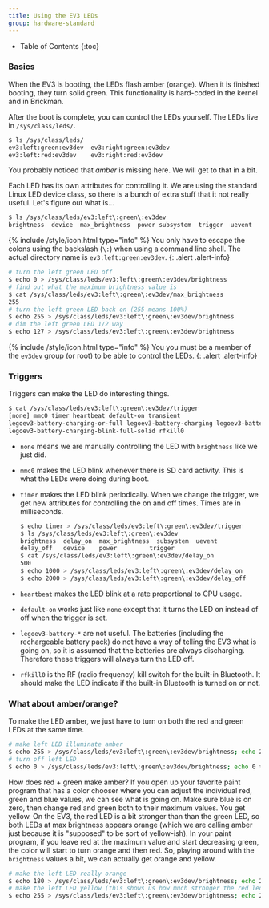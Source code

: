 ```yaml
---
title: Using the EV3 LEDs
group: hardware-standard
---
```


* Table of Contents
{:toc}


### Basics

When the EV3 is booting, the LEDs flash amber (orange). When it is finished
booting, they turn solid green. This functionality is hard-coded in the kernel
and in Brickman.

After the boot is complete, you can control the LEDs yourself. The LEDs live in
`/sys/class/leds/`.

```bash
$ ls /sys/class/leds/
ev3:left:green:ev3dev  ev3:right:green:ev3dev
ev3:left:red:ev3dev    ev3:right:red:ev3dev
```

You probably noticed that _amber_ is missing here. We will get to that in a bit.

Each LED has its own attributes for controlling it. We are using the standard
Linux LED device class, so there is a bunch of extra stuff that it not really
useful. Let's figure out what is...

```bash
$ ls /sys/class/leds/ev3:left\:green\:ev3dev
brightness  device  max_brightness  power subsystem  trigger  uevent
```

{% include /style/icon.html type="info" %}
You only have to escape the colons using the backslash (`\:`) when using a command
line shell. The actual directory name is `ev3:left:green:ev3dev`.
{: .alert .alert-info}

```bash
# turn the left green LED off
$ echo 0 > /sys/class/leds/ev3:left\:green\:ev3dev/brightness
# find out what the maximum brightness value is
$ cat /sys/class/leds/ev3:left\:green\:ev3dev/max_brightness
255
# turn the left green LED back on (255 means 100%)
$ echo 255 > /sys/class/leds/ev3:left\:green\:ev3dev/brightness
# dim the left green LED 1/2 way
$ echo 127 > /sys/class/leds/ev3:left\:green\:ev3dev/brightness
```

{% include /style/icon.html type="info" %}
You you must be a member of the `ev3dev` group (or root) to be able to control the LEDs.
{: .alert .alert-info}


### Triggers

Triggers can make the LED do interesting things.

```bash
$ cat /sys/class/leds/ev3:left\:green\:ev3dev/trigger
[none] mmc0 timer heartbeat default-on transient
legoev3-battery-charging-or-full legoev3-battery-charging legoev3-battery-full
legoev3-battery-charging-blink-full-solid rfkill0
```

* `none` means we are manually controlling the LED with `brightness` like we just did.
* `mmc0` makes the LED blink whenever there is SD card activity. This is what the
  LEDs were doing during boot.
* `timer` makes the LED blink periodically. When we change the trigger, we get
  new attributes for controlling the on and off times. Times are in milliseconds.

  ```bash
  $ echo timer > /sys/class/leds/ev3:left\:green\:ev3dev/trigger
  $ ls /sys/class/leds/ev3:left\:green\:ev3dev
  brightness  delay_on  max_brightness  subsystem  uevent
  delay_off   device    power	      trigger
  $ cat /sys/class/leds/ev3:left\:green\:ev3dev/delay_on
  500
  $ echo 1000 > /sys/class/leds/ev3:left\:green\:ev3dev/delay_on
  $ echo 2000 > /sys/class/leds/ev3:left\:green\:ev3dev/delay_off
  ```

* `heartbeat` makes the LED blink at a rate proportional to CPU usage.
* `default-on` works just like `none` except that it turns the LED on instead of
   off when the trigger is set.
* `legoev3-battery-*` are not useful. The batteries (including the rechargeable
  battery pack) do not have a way of telling the EV3 what is going on, so it is
  assumed that the batteries are always discharging. Therefore these triggers
  will always turn the LED off.
* `rfkill0` is the RF (radio frequency) kill switch for the built-in Bluetooth.
  It should make the LED indicate if the built-in Bluetooth is turned on or not.


### What about amber/orange?

To make the LED amber, we just have to turn on both the red and green LEDs at the same time. 

```bash
# make left LED illuminate amber
$ echo 255 > /sys/class/leds/ev3:left\:green\:ev3dev/brightness; echo 255 > /sys/class/leds/ev3:left\:red\:ev3dev/brightness
# turn off left LED
$ echo 0 > /sys/class/leds/ev3:left\:green\:ev3dev/brightness; echo 0 > /sys/class/leds/ev3:left\:red\:ev3dev/brightness
```

How does red + green make amber? If you open up your favorite paint program that
has a color chooser where you can adjust the individual red, green and blue values,
we can see what is going on. Make sure blue is on zero, then change red and green
both to their maximum values. You get yellow. On the EV3, the red LED is a bit
stronger than than the green LED, so both LEDs at max brightness appears orange
(which we are calling amber just because it is "supposed" to be sort of yellow-ish).
In your paint program, if you leave red at the maximum value and start decreasing
green, the color will start to turn orange and then red. So, playing around with
the `brightness` values a bit, we can actually get orange and yellow.

```bash
# make the left LED really orange
$ echo 180 > /sys/class/leds/ev3:left\:green\:ev3dev/brightness; echo 255 > /sys/class/leds/ev3:left\:red\:ev3dev/brightness
# make the left LED yellow (this shows us how much stronger the red led is!)
$ echo 255 > /sys/class/leds/ev3:left\:green\:ev3dev/brightness; echo 25 > /sys/class/leds/ev3:left\:red\:ev3dev/brightness
```
